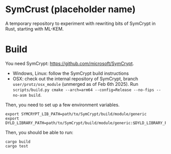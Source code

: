 # SymCrust (placeholder name)

A temporary repository to experiment with rewriting bits of SymCrypt in Rust, starting with ML-KEM.

# Build

You need SymCrypt: https://github.com/microsoft/SymCrypt.

- Windows, Linux: follow the SymCrypt build instructions
- OSX: check out the internal repository of SymCrypt, branch `user/protz/osx_module` (unmerged as of Feb 6th
  2025). Run `scripts/build.py cmake --arch=arm64 --config=Release --no-fips --no-asm build`.

Then, you need to set up a few environment variables.

```
export SYMCRYPT_LIB_PATH=path/to/SymCrypt/build/module/generic
export DYLD_LIBRARY_PATH=path/to/SymCrypt/build/module/generic:$DYLD_LIBRARY_PATH
```

Then, you should be able to run:

```
cargo build
cargo test
```
